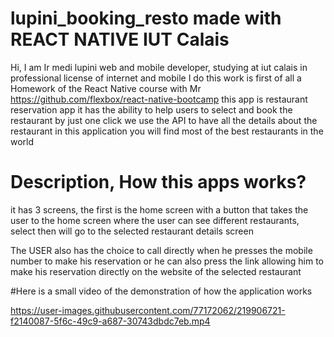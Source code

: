 # lupini_booking_resto made with REACT NATIVE IUT Calais 

Hi, I am Ir medi lupini web and mobile developer, studying at iut calais in professional license of internet and mobile
I do this work is first of all a Homework of the React Native course with Mr https://github.com/flexbox/react-native-bootcamp
this app is restaurant reservation app
it has the ability to help users to select and book the restaurant by just one click
we use the API to have all the details about the restaurant
in this application you will find most of the best restaurants in the world

# Description, How this apps works?

it has 3 screens, the first is the home screen with a button that takes the user to the home screen where the user can see different restaurants, select
then will go to the selected restaurant details screen

The USER also has the choice to call directly when he presses the mobile number to make his reservation or he can also press the link allowing him to make his reservation directly on the website of the selected restaurant

#Here is a small video of the demonstration of how the application works




https://user-images.githubusercontent.com/77172062/219906721-f2140087-5f6c-49c9-a687-30743dbdc7eb.mp4

